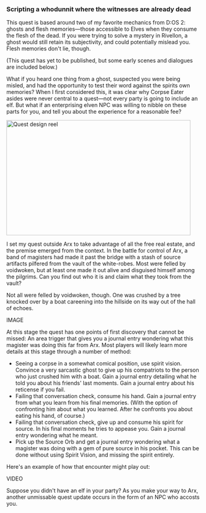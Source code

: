 ### Scripting a whodunnit where the witnesses are already dead

This quest is based around two of my favorite mechanics from D:OS 2: ghosts and flesh memories—those accessible to Elves when they consume the flesh of the dead. If you were trying to solve a mystery in Rivellon, a ghost would still retain its subjectivity, and could potentially mislead you. Flesh memories don't lie, though. 

(This quest has yet to be published, but some early scenes and dialogues are included below.)

What if you heard one thing from a ghost, suspected you were being misled, and had the opportunity to test their word against the spirits own memories? When I first considered this, it was clear why Corpse Eater asides were never central to a quest—not every party is going to include an elf. But what if an enterprising elven NPC was willing to nibble on these parts for you, and tell you about the experience for a reasonable fee?

<a href="http://www.youtube.com/watch?feature=player_embedded&v=Rh3ilkQX77U
" target="_blank"><img src="http://img.youtube.com/vi/Rh3ilkQX77U/0.jpg" 
alt="Quest design reel" width="480" height="300" border="0" /></a>

I set my quest outside Arx to take advantage of all the free real estate, and the premise emerged from the context. In the battle for control of Arx, a band of magisters had made it past the bridge with a stash of source artifacts pilfered from the vault of the white-robes. Most were felled by voidwoken, but at least one made it out alive and disguised himself among the pilgrims. Can you find out who it is and claim what they took from the vault?









Not all were felled by voidwoken, though. One was crushed by a tree knocked over by a boat careening into the hillside on its way out of the hall of echoes.

IMAGE

At this stage the quest has one points of first discovery that cannot be missed: An area trigger that gives you a journal entry wondering what this magister was doing this far from Arx. Most players will likely learn more details at this stage through a number of method:

 * Seeing a corpse in a somewhat comical position, use spirit vision. Convince a very sarcastic ghost to give up his compatriots to the person who just crushed him with a boat. Gain a journal entry detailing what he told you about his friends' last moments. Gain a journal entry about his reticense if you fail.
 * Failing that conversation check, consume his hand. Gain a journal entry from what you learn from his final memories. (With the option of confronting him about what you learned. After he confronts you about eating his hand, of course.)
 * Failing that conversation check, give up and consume his spirit for source. In his final moments he tries to appease you. Gain a journal entry wondering what he meant.
 * Pick up the Source Orb and get a journal entry wondering what a magister was doing with a gem of pure source in his pocket. This can be done without using Spirit Vision, and missing the spirit entirely.
 
 Here's an example of how that encounter might play out:
 
 VIDEO
 
 Suppose you didn't have an elf in your party? As you make your way to Arx, another unmissable quest update occurs in the form of an NPC who accosts you.
 
 

